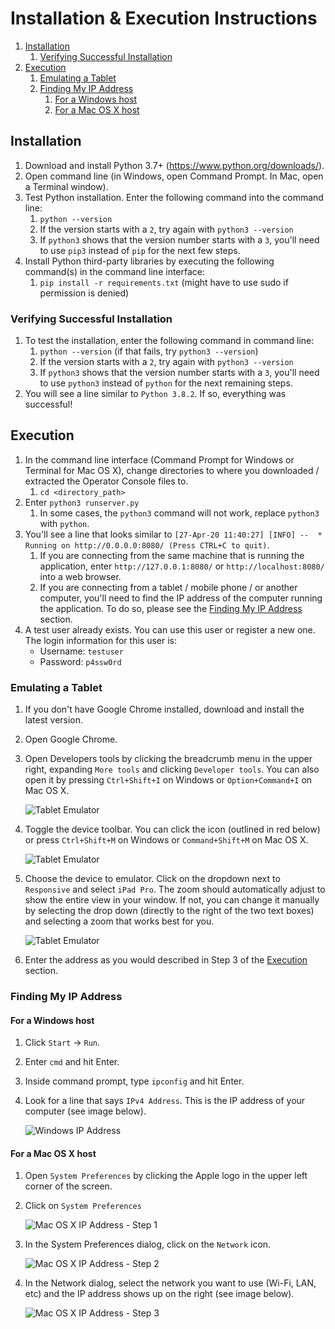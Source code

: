 # Installation & Execution Instructions

1. [Installation](#Installation)
    1. [Verifying Successful Installation](#Verifying-Successful-Installation)
2. [Execution](#Execution)
    1. [Emulating a Tablet](#Emulating-a-Tablet)
    2. [Finding My IP Address](#Finding-My-IP-Address)
        1. [For a Windows host](#For-a-Windows-host)
        2. [For a Mac OS X host](#For-a-Mac-OS-X-host)

## Installation
1. Download and install Python 3.7+ (https://www.python.org/downloads/).
2. Open command line (in Windows, open Command Prompt. In Mac, open a Terminal window).
3. Test Python installation. Enter the following command into the command line:
    1. `python --version`
    2. If the version starts with a `2`, try again with `python3 --version`
    3. If `python3` shows that the version number starts with a `3`, you'll need to use `pip3` instead of `pip` for the next few steps.
4. Install Python third-party libraries by executing the following command(s) in the command line interface:
    1. `pip install -r requirements.txt` (might have to use sudo if permission is denied)
    
### Verifying Successful Installation
1. To test the installation, enter the following command in command line:
    1. `python --version` (if that fails, try `python3 --version`)
    2. If the version starts with a `2`, try again with `python3 --version`
    3. If `python3` shows that the version number starts with a `3`, you'll need to use `python3` instead of `python` for the next remaining steps.
2. You will see a line similar to `Python 3.8.2`. If so, everything was successful!

## Execution
1. In the command line interface (Command Prompt for Windows or Terminal for Mac OS X), change directories to where you downloaded / extracted the Operator Console files to.
    1. `cd <directory_path>`
2. Enter `python3 runserver.py`
    1. In some cases, the `python3` command will not work, replace `python3` with `python`.
3. You'll see a line that looks similar to `[27-Apr-20 11:40:27] [INFO] --  * Running on http://0.0.0.0:8080/ (Press CTRL+C to quit)`.
    1. If you are connecting from the same machine that is running the application, enter `http://127.0.0.1:8080/` or `http://localhost:8080/` into a web browser.
    2. If you are connecting from a tablet / mobile phone / or another computer, you'll need to find the IP address of the computer running the application. To do so, please see the [Finding My IP Address](#Finding-My-IP-Address) section.
4. A test user already exists. You can use this user or register a new one. The login information for this user is:
    - Username: `testuser`
    - Password: `p4ssw0rd`

### Emulating a Tablet
1. If you don't have Google Chrome installed, download and install the latest version.
2. Open Google Chrome.
3. Open Developers tools by clicking the breadcrumb menu in the upper right, expanding `More tools` and clicking `Developer tools`. You can also open it by pressing `Ctrl+Shift+I` on Windows or `Option+Command+I` on Mac OS X.

    ![Tablet Emulator](docs/images/emulator1.png)
4. Toggle the device toolbar. You can click the icon (outlined in red below) or press `Ctrl+Shift+M` on Windows or `Command+Shift+M` on Mac OS X.

    ![Tablet Emulator](docs/images/emulator2.png)
5. Choose the device to emulator. Click on the dropdown next to `Responsive` and select `iPad Pro`. The zoom should automatically adjust to show the entire view in your window. If not, you can change it manually by selecting the drop down (directly to the right of the two text boxes) and selecting a zoom that works best for you.  

    ![Tablet Emulator](docs/images/emulator3.png)
6. Enter the address as you would described in Step 3 of the [Execution](#Execution) section.

### Finding My IP Address
#### For a Windows host
1. Click `Start` -> `Run`.
2. Enter `cmd` and hit Enter.
3. Inside command prompt, type `ipconfig` and hit Enter.
4. Look for a line that says `IPv4 Address`. This is the IP address of your computer (see image below).

    ![Windows IP Address](docs/images/ipaddress-windows.png)


#### For a Mac OS X host
1. Open `System Preferences` by clicking the Apple logo in the upper left corner of the screen.
2. Click on `System Preferences`

    ![Mac OS X IP Address - Step 1](docs/images/ipaddress-macosx1.png)
3. In the System Preferences dialog, click on the `Network` icon.

    ![Mac OS X IP Address - Step 2](docs/images/ipaddress-macosx2.png)
4. In the Network dialog, select the network you want to use (Wi-Fi, LAN, etc) and the IP address shows up on the right (see image below).
 
    ![Mac OS X IP Address - Step 3](docs/images/ipaddress-macosx3.png)
